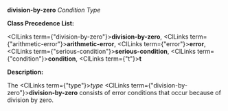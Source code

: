 **division-by-zero** *Condition Type* 



**Class Precedence List:** 



<ClLinks  term={"division-by-zero"}><b>division-by-zero</b></ClLinks>, <ClLinks  term={"arithmetic-error"}><b>arithmetic-error</b></ClLinks>, <ClLinks  term={"error"}><b>error</b></ClLinks>, <ClLinks  term={"serious-condition"}><b>serious-condition</b></ClLinks>, <ClLinks  term={"condition"}><b>condition</b></ClLinks>, <ClLinks  term={"t"}><b>t</b></ClLinks> 



**Description:** 



The <ClLinks  term={"type"}><i>type</i></ClLinks> <ClLinks  term={"division-by-zero"}><b>division-by-zero</b></ClLinks> consists of error conditions that occur because of division by zero. 